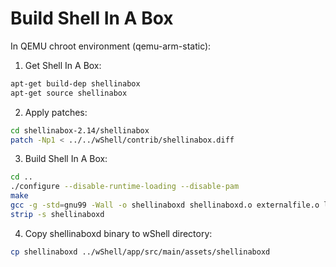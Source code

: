 Build Shell In A Box
====================

In QEMU chroot environment (qemu-arm-static):

1) Get Shell In A Box:

```sh
apt-get build-dep shellinabox
apt-get source shellinabox
```

2) Apply patches:

```sh
cd shellinabox-2.14/shellinabox
patch -Np1 < ../../wShell/contrib/shellinabox.diff
```

3) Build Shell In A Box:

```sh
cd ..
./configure --disable-runtime-loading --disable-pam
make
gcc -g -std=gnu99 -Wall -o shellinaboxd shellinaboxd.o externalfile.o launcher.o privileges.o service.o session.o usercss.o  ./.libs/liblogging.a ./.libs/libhttp.a -lz -lssl -lcrypto -lutil -ldl -lz -static
strip -s shellinaboxd
```

4) Copy shellinaboxd binary to wShell directory:

```sh
cp shellinaboxd ../wShell/app/src/main/assets/shellinaboxd
```

